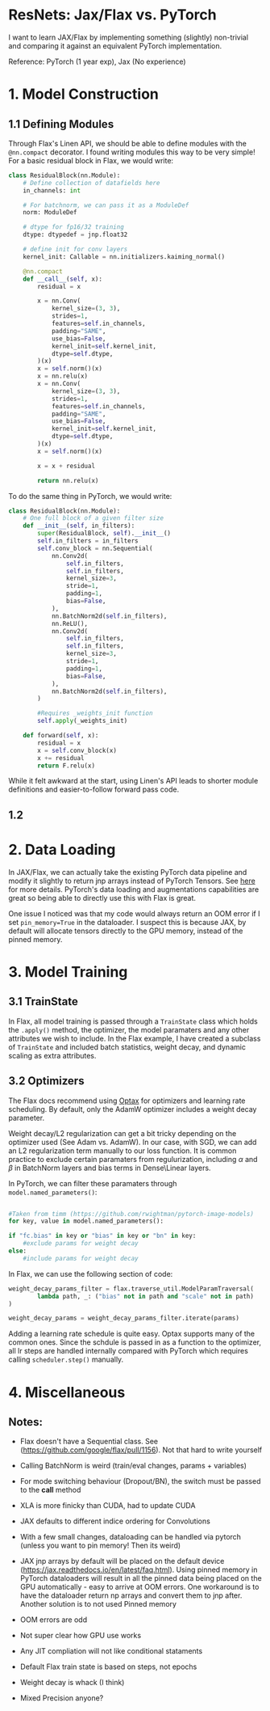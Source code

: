 # ResNets: Jax/Flax vs. PyTorch 

I want to learn JAX/Flax by implementing something (slightly) non-trivial and comparing it against an equivalent PyTorch implementation.

Reference: PyTorch (1 year exp), Jax (No experience)

# 1. Model Construction

## 1.1 Defining Modules

Through Flax's Linen API, we should be able to define modules with the ```@nn.compact``` decorator. I found writing modules this way to be very simple! For a basic residual block in Flax, we would write:
```python
class ResidualBlock(nn.Module):
    # Define collection of datafields here
    in_channels: int

    # For batchnorm, we can pass it as a ModuleDef
    norm: ModuleDef

    # dtype for fp16/32 training
    dtype: dtypedef = jnp.float32

    # define init for conv layers
    kernel_init: Callable = nn.initializers.kaiming_normal()

    @nn.compact
    def __call__(self, x):
        residual = x

        x = nn.Conv(
            kernel_size=(3, 3),
            strides=1,
            features=self.in_channels,
            padding="SAME",
            use_bias=False,
            kernel_init=self.kernel_init,
            dtype=self.dtype,
        )(x)
        x = self.norm()(x)
        x = nn.relu(x)
        x = nn.Conv(
            kernel_size=(3, 3),
            strides=1,
            features=self.in_channels,
            padding="SAME",
            use_bias=False,
            kernel_init=self.kernel_init,
            dtype=self.dtype,
        )(x)
        x = self.norm()(x)

        x = x + residual

        return nn.relu(x)
```
To do the same thing in PyTorch, we would write:
```python
class ResidualBlock(nn.Module):
    # One full block of a given filter size
    def __init__(self, in_filters):
        super(ResidualBlock, self).__init__()
        self.in_filters = in_filters
        self.conv_block = nn.Sequential(
            nn.Conv2d(
                self.in_filters,
                self.in_filters,
                kernel_size=3,
                stride=1,
                padding=1,
                bias=False,
            ),
            nn.BatchNorm2d(self.in_filters),
            nn.ReLU(),
            nn.Conv2d(
                self.in_filters,
                self.in_filters,
                kernel_size=3,
                stride=1,
                padding=1,
                bias=False,
            ),
            nn.BatchNorm2d(self.in_filters),
        )

        #Requires _weights_init function
        self.apply(_weights_init)

    def forward(self, x):
        residual = x
        x = self.conv_block(x)
        x += residual
        return F.relu(x)
```
While it felt awkward at the start, using Linen's API leads to shorter module definitions and easier-to-follow forward pass code.

## 1.2 

# 2. Data Loading

In JAX/Flax, we can actually take the existing PyTorch data pipeline and modify it slightly to return jnp arrays instead of PyTorch Tensors. See [here](https://jax.readthedocs.io/en/latest/notebooks/Neural_Network_and_Data_Loading.html) for more details. PyTorch's data loading and augmentations capabilities are great so being able to directly use this with Flax is great.

One issue I noticed was that my code would always return an OOM error if I set ```pin_memory=True``` in the dataloader. I suspect this is because JAX, by default will allocate tensors directly to the GPU memory, instead of the pinned memory. 

# 3. Model Training

## 3.1 TrainState
In Flax, all model training is passed through a ```TrainState``` class which holds the ```.apply()``` method, the optimizer, the model paramaters and any other attributes we wish to include. In the Flax example, I have created a subclass of ```TrainState``` and included batch statistics, weight decay, and dynamic scaling as extra attributes. 

## 3.2 Optimizers
The Flax docs recommend using [Optax](https://github.com/deepmind/optax) for optimizers and learning rate scheduling. By default, only the AdamW optimizer includes a weight decay parameter.

Weight decay/L2 regularization can get a bit tricky depending on the optimizer used (See Adam vs. AdamW). In our case, with SGD, we can add an L2 regularization term manually to our loss function. It is common practice to exclude certain paramaters from regulurization, including $\alpha$ and $\beta$ in BatchNorm layers and bias terms in Dense\Linear layers. 

In PyTorch, we can filter these paramaters through ```model.named_parameters()```:
```python

#Taken from timm (https://github.com/rwightman/pytorch-image-models)
for key, value in model.named_parameters():

if "fc.bias" in key or "bias" in key or "bn" in key:
    #exclude params for weight decay
else:
    #include params for weight decay
```

In Flax, we can use the following section of code:

```python 
weight_decay_params_filter = flax.traverse_util.ModelParamTraversal(
        lambda path, _: ("bias" not in path and "scale" not in path)
)

weight_decay_params = weight_decay_params_filter.iterate(params)

```

Adding a learning rate schedule is quite easy. Optax supports many of the common ones. Since the schdule is passed in as a function to the optimizer, all lr steps are handled internally compared with PyTorch which requires calling ```scheduler.step()``` manually. 

# 4. Miscellaneous 




## Notes:
- Flax doesn't have a Sequential class. See (https://github.com/google/flax/pull/1156). Not that hard to write yourself
- Calling BatchNorm is weird (train/eval changes, params + variables)

- For mode switching behaviour (Dropout/BN), the switch must be passed to the __call__ method 

- XLA is more finicky than CUDA, had to update CUDA

- JAX defaults to different indice ordering for Convolutions

- With a few small changes, dataloading can be handled via pytorch  (unless you want to pin memory! Then its weird)

- JAX jnp arrays by default will be placed on the default device (https://jax.readthedocs.io/en/latest/faq.html). Using pinned memory in PyTorch dataloaders will result in all the pinned data being placed on the GPU automatically - easy to arrive at OOM errors. One workaround is to have the dataloader return np arrays and convert them to jnp after. Another solution is to not used Pinned memory 

- OOM errors are odd

- Not super clear how GPU use works

- Any JIT compliation will not like conditional stataments

- Default Flax train state is based on steps, not epochs

- Weight decay is whack (I think)

- Mixed Precision anyone?
